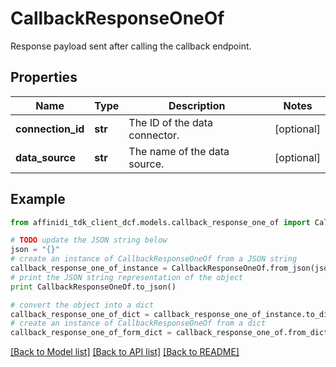 # CallbackResponseOneOf

Response payload sent after calling the callback endpoint.

## Properties

| Name              | Type    | Description                   | Notes      |
| ----------------- | ------- | ----------------------------- | ---------- |
| **connection_id** | **str** | The ID of the data connector. | [optional] |
| **data_source**   | **str** | The name of the data source.  | [optional] |

## Example

```python
from affinidi_tdk_client_dcf.models.callback_response_one_of import CallbackResponseOneOf

# TODO update the JSON string below
json = "{}"
# create an instance of CallbackResponseOneOf from a JSON string
callback_response_one_of_instance = CallbackResponseOneOf.from_json(json)
# print the JSON string representation of the object
print CallbackResponseOneOf.to_json()

# convert the object into a dict
callback_response_one_of_dict = callback_response_one_of_instance.to_dict()
# create an instance of CallbackResponseOneOf from a dict
callback_response_one_of_form_dict = callback_response_one_of.from_dict(callback_response_one_of_dict)
```

[[Back to Model list]](../README.md#documentation-for-models) [[Back to API list]](../README.md#documentation-for-api-endpoints) [[Back to README]](../README.md)
